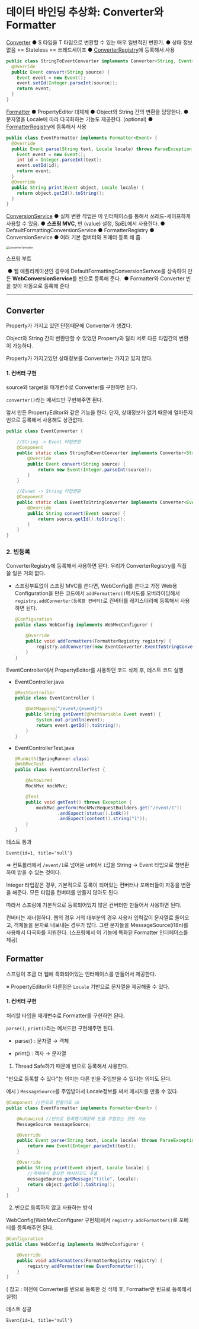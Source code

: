 # 데이터 바인딩 추상화: Converter와 Formatter

[Converter](https://docs.spring.io/spring-framework/docs/current/javadoc-api/org/springframework/core/convert/converter/Converter.html)
	● S 타입을 T 타입으로 변환할 수 있는 매우 일반적인 변환기.
	● 상태 정보 없음 == Stateless == 쓰레드세이프
	● [ConverterRegistry](https://docs.spring.io/spring-framework/docs/current/javadoc-api/org/springframework/core/convert/converter/ConverterRegistry.html)에 등록해서 사용

```java
public class StringToEventConverter implements Converter<String, Event> {
  @Override
  public Event convert(String source) {
    Event event = new Event();
    event.setId(Integer.parseInt(source));
    return event;
  }
}
```

[Formatter](https://docs.spring.io/spring-framework/docs/current/javadoc-api/org/springframework/format/Formatter.html)
	● PropertyEditor 대체제
	● Object와 String 간의 변환을 담당한다.
	● 문자열을 Locale에 따라 다국화하는 기능도 제공한다. (optional)
	● [FormatterRegistry](https://docs.spring.io/spring-framework/docs/current/javadoc-api/org/springframework/format/FormatterRegistry.html)에 등록해서 사용

```java
public class EventFormatter implements Formatter<Event> {
  @Override
  public Event parse(String text, Locale locale) throws ParseException {
    Event event = new Event();
    int id = Integer.parseInt(text);
    event.setId(id);
    return event;
  }
  @Override
  public String print(Event object, Locale locale) {
    return object.getId().toString();
  }
}
```

[ConversionService](https://docs.spring.io/spring-framework/docs/current/javadoc-api/org/springframework/core/convert/ConversionService.html)
	● 실제 변환 작업은 이 인터페이스를 통해서 쓰레드-세이프하게 사용할 수 있음.
	● **스프링 MVC**, 빈 (value) 설정, SpEL에서 사용한다.
	● DefaultFormattingConversionService
			● FormatterRegistry
			● ConversionService
			● 여러 기본 컴버터와 포매터 등록 해 줌.



<img src="https://i.imgur.com/5dbVAu6.png" alt="converter formatter" style="zoom:50%;" />

스프링 부트 

​	● 웹 애플리케이션인 경우에 DefaultFormattingConversionSerivce를 상속하여 만든 **WebConversionService**를 빈으로 등록해 준다. 
​	● Formatter와 Converter 빈을 찾아 자동으로 등록해 준다

---

## Converter

Property가 가지고 있던 단점때문에 Converter가 생겼다.

Object와 String 간의 변환만할 수 있었던 Property와 달리 서로 다른 타입간의 변환이 가능하다.

Property가 가지고있던 상태정보를 Converter는 가지고 있지 않다.

#### 1. 컨버터 구현

source와 target을 매개변수로 Converter를 구현하면 된다. 

`converter()`라는 메서드만 구현해주면 된다.

앞서 만든 PropertyEditor와 같은 기능을 한다. 단지, 상태정보가 없기 때문에 얼마든지 빈으로 등록해서 사용해도 상관없다.

```java
public class EventConverter {

    //String -> Event 타입변환
    @Component
    public static class StringToEventConverter implements Converter<String, Event> {
        @Override
        public Event convert(String source) {
            return new Event(Integer.parseInt(source));
        }
    }

    //Evnet -> String 타입변환
    @Component
    public static class EventToStringConverter implements Converter<Event, String> {
        @Override
        public String convert(Event source) {
            return source.getId().toString();
        }
    }
}
```



### 2. 빈등록

ConverterRegistry에 등록해서 사용하면 된다. 우리가 ConverterRegistry를 직접 쓸 일은 거의 없다. 

* 스프링부트없이 스프링 MVC를 쓴다면, WebConfig를 쓴다고 가정
  Web용 Configuration을 만든 코드에서 `addFormatters()`메서드를 오버라이딩해서 `registry.addConverter(등록할 컨버터)`로 컨버터를 레지스터리에 등록해서 사용하면 된다.

  ```java
  @Configuration
  public class WebConfig implements WebMvcConfigurer {

      @Override
      public void addFormatters(FormatterRegistry registry) {
          registry.addConverter(new EventConverter.EventToStringConverter()); //<--
      }
  }
  ```



EventController에서 PropertyEditor를 사용하던 코드 삭제 후, 테스트 코드 실행

* EventController.java

  ```java
  @RestController
  public class EventController {
  
      @GetMapping("/event/{event}")
      public String getEvent(@PathVariable Event event) {
          System.out.println(event);
          return event.getId().toString();
      }
  }
  ```

* EventControllerTest.java

  ```java
  @RunWith(SpringRunner.class)
  @WebMvcTest
  public class EventControllerTest {
  
      @Autowired
      MockMvc mockMvc;
  
      @Test
      public void getTest() throws Exception {
          mockMvc.perform(MockMvcRequestBuilders.get("/event/1"))
                  .andExpect(status().isOk())
                  .andExpect(content().string("1"));
      }
  }
  ```

테스트 통과

```
Event{id=1, title='null'}
```

⇒ 컨트롤러에서 `/event/1`로 넘어온 url에서 `1`값을 String → Event 타입으로 형변환 하여 받을 수 있는 것이다.



Integer 타입같은 경우, 기본적으로 등록이 되어있는 컨버터나 포메터들이 자동을 변환을 해준다. 모든 타입을 컨버터를 만들지 않아도 된다.

따라서 스프링에 기본적으로 등록되어있지 않은 컨버터만 만들어서 사용하면 된다.

컨버터는 재너럴하다. 웹의 경우 거의 대부분의 경우 사용자 입력값이 문자열로 들어오고, 객체들을 문자로 내보내는 경우가 많다. 그런 문자들을 MessageSource(i18n)를 사용해서 다국화를 지원한다. (스프링에서 이 기능에 특화된 Formatter 인터페이스를 제공)



## Formatter

스프링이 조금 더 웹에 특화되어있는 인터페이스를 만들어서 제공한다. 

※ PropertyEditor와 다른점은 `Locale` 기반으로 문자열을 제공해줄 수 있다.

#### 1. 컨버터 구현

처리할 타입을 매개변수로 Formatter를 구현하면 된다. 

`parse()`, `print()`라는 메서드만 구현해주면 된다.

* parse() : 문자열 → 객체

* print() : 객자 → 문자열



1. Thread Safe하기 때문에 빈으로 등록해서 사용한다.

"빈으로 등록할 수 있다"는 의미는 다른 빈을 주입받을 수 있다는 의미도 된다.

예시 ) `MessageSource`를 주입받아서 Locale정보를 써서 메시지를 만들 수 있다.

```java
@Component //빈으로 만들어도 ok
public class EventFormatter implements Formatter<Event> {

    @Autowired //빈으로 등록했기때문에 빈을 주입받는 것도 가능
    MessageSource messageSource;

    @Override
    public Event parse(String text, Locale locale) throws ParseException {
        return new Event(Integer.parseInt(text));
    }

    @Override
    public String print(Event object, Locale locale) {
        //객체에서 필요한 메시지코드 추출
        messageSource.getMessage("title", locale);
        return object.getId().toString();
    }
}
```



2. 빈으로 등록하지 않고 사용하는 방식

WebConfig(WebMvcConfigurer 구현체)에서 `registry.addFormatter()`로 포메터를 등록해주면 된다.

```java
@Configuration
public class WebConfig implements WebMvcConfigurer {

    @Override
    public void addFormatters(FormatterRegistry registry) {
        registry.addFormatter(new EventFormatter());
    }
}
```

( 참고 : 이전에 Converter를 빈으로 등록한 것 삭제 후, Formatter만 빈으로 등록해서 실행)

테스트 성공

```
Event{id=1, title='null'}
```





















